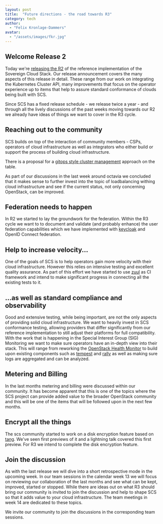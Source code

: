 ```yaml
---
layout: post
title:  "Future directions - the road towards R3"
category: tech
author:
  - "Felix Kronlage-Dammers"
avatar:
  - "/assets/images/fkr.jpg"
---
```


## Welcome Release 2

Today we're [releasing the R2](https://github.com/SovereignCloudStack/Docs/blob/main/Release-Notes/Release2.md) of the reference implementation of the Sovereign
Cloud Stack. Our release announcement covers the many aspects of this release
in detail. These range from our work on integrating the Kubernetes Cluster API,
many improvements that focus on the operator experience up to items that help
to assure standard conformance of clouds being built with SCS.

Since SCS has a fixed release schedule - we release twice a year - and through
all the lively discussions of the past weeks moving towards our R2 we already
have ideas of things we want to cover in the R3 cycle. 

## Reaching out to the community

SCS builds on top of the interaction of community members - CSPs, operators
of cloud infrastructure as well as integrators who either build or support the
process of building cloud infrastructure. 

There is a proposal for a [gitops style cluster management](https://github.com/SovereignCloudStack/Docs/pull/47)
approach on the table.

As part of our discussions in the last week around octavia we concluded that it
makes sense to further invest into the topic of loadbalancing withing cloud
infrastructure and see if the current status, not only concerning OpenStack, can 
be improved.

## Federation needs to happen

In R2 we started to lay the groundwork for the federation. Within the R3 cycle
we want to to document and validate (and probably enhance) the user federation
capabilities which we have implemented with [keycloak](https://www.keycloak.org) and OpenID Connect federation.

## Help to increase velocity...

One of the goals of SCS is to help operators gain more velocity with their
cloud infrastructure. However this relies on intensive testing and excellent
quality assurance. As part of this effort we have started to use [zuul](https://zuul-ci.org) as CI
framework and intend to make significant progress in connecting all the
existing tests to it.

## ...as well as standard compliance and observability

Good and extensive testing, while being important, are not the only aspects
of providing solid cloud infrastructure. We want to heavily invest in SCS
conformance testing, allowing providers that differ significantly from our
reference implementation to still adjust their platforms for full
compatibility. With the work that is happening in the Special Interest
Group (SIG) Monitoring we want to make sure operators have an in-depth
view into their stack. This will range from reworking the [OpenStack
Health Monitor](https://github.com/SovereignCloudStack/openstack-health-monitor) to build upon existing components such as [tempest](https://opendev.org/openstack/tempest/) and
[rally](https://opendev.org/openstack/rally) as well as making sure logs are aggregated and can be analyzed.

## Metering and Billing

In the last months metering and billing were discussed within our community.
It has become apparent that this is one of the topics where the SCS project can
provide added value to the broader OpenStack community and this will be one of
the items that will be followed upon in the next few months.

## Encrypt all the things

The scs community started to work on a disk encryption feature based on [tang](https://github.com/latchset/tang). We've
seen first previews of it and a lightning talk covered this first preview. For R3
we intend to complete the disk encryption feature.

## Join the discussion

As with the last release we will dive into a short retrospective mode in the upcoming
week. In our team sessions in the calendar week 13 we will focus on reviewing our
collaboration of the last months and see what can be kept, improved, started or stopped. 
While there are ideas out on what R3 should bring our community is invited to join the
discussion and help to shape SCS so that it adds value to your cloud infrastructure.
The team meetings in week 14 are dedicated to these topics.

We invite our community to join the discussions in the corresponding team sessions.

